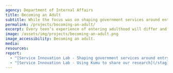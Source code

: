 ```yaml
---
agency: Department of Internal Affairs
title: Becoming an Adult
subtitle: While the focus was on shaping government services around entry to adulthood (see the reports at left), this was also the first chance for the whole design team to work together to achieve the brief faster and to consolidate our approach on how we run research discoveries. Part of this was to test our new measurement framework to better understand what good work looks like at a project level. For more detail read What Does ‘Good’ Look Like? Innovation in Public Service Design.
permalink: /projects/becoming-an-adult/
excerpt: Every teen’s experience of entering adulthood will differ and there are many reasons why. This project focused on improving how young adults access government services and how they manage their identity to do this.
image: /assets/img/projects/becoming-an-adult.png
image_accessibility: Becoming an adult.
media:
resources:
report:
  - "[Service Innovation Lab - Shaping government services around entry to adulthood](/staging-site/2019/06/12/Becoming-An-Adult/)"
  - "[Service Innovation Lab - Using Kumu to share our research](/staging-site/2019/07/10/Using-Kumu-To-Share-Our-Research/)"
---
```


